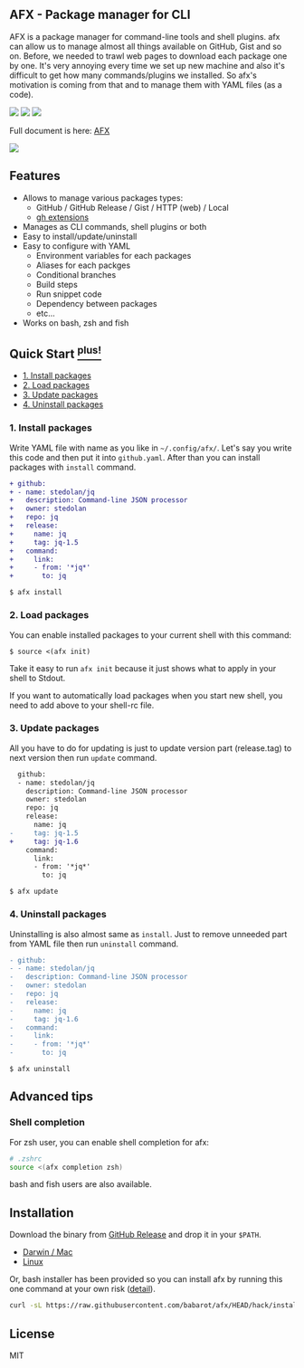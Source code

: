 AFX - Package manager for CLI
---

AFX is a package manager for command-line tools and shell plugins. afx can allow us to manage almost all things available on GitHub, Gist and so on. Before, we needed to trawl web pages to download each package one by one. It's very annoying every time we set up new machine and also it's difficult to get how many commands/plugins we installed. So afx's motivation is coming from that and to manage them with YAML files (as a code).

[![][afx-mark]][afx-link] [![][test-mark]][test-link] [![][release-mark]][release-link]

[afx-mark]: https://img.shields.io/github/v/release/babarot/afx?color=EF2D5E&display_name=release&label=AFX&logo=alchemy&logoColor=EF2D5E&sort=semver
[afx-link]: https://github.com/babarot/afx/releases

[test-mark]: https://github.com/babarot/afx/actions/workflows/go.yaml/badge.svg
[test-link]: https://github.com/babarot/afx/actions/workflows/go.yaml

[release-mark]: https://github.com/babarot/afx/actions/workflows/release.yaml/badge.svg
[release-link]: https://github.com/babarot/afx/actions/workflows/release.yaml

Full document is here: [AFX](https://babarot.me/afx/)

<img src="https://user-images.githubusercontent.com/4442708/224565945-2c09b729-82b7-4829-9cbc-e247b401b689.gif">

<!--
<img src="https://vhs.charm.sh/vhs-577hHga4xJRSvZFshv47y3.gif" width="">
<img src="https://vhs.charm.sh/vhs-46LPru8ovWFCQV6DnyKwGm.gif" width="">
<img src="https://vhs.charm.sh/vhs-6tz3U4NZyh9LBzmTlT98c9.gif" width="">
-->

## Features

- Allows to manage various packages types:
  - GitHub / GitHub Release / Gist / HTTP (web) / Local
  - [gh extensions](https://github.com/topics/gh-extension)
- Manages as CLI commands, shell plugins or both
- Easy to install/update/uninstall
- Easy to configure with YAML
  - Environment variables for each packages
  - Aliases for each packges
  - Conditional branches
  - Build steps
  - Run snippet code
  - Dependency between packages
  - etc...
- Works on bash, zsh and fish

## Quick Start [<sup>plus!</sup>](https://babarot.me/afx/getting-started/)

- [1. Install packages](#1-install-packages)
- [2. Load packages](#2-load-packages)
- [3. Update packages](#3-update-packages)
- [4. Uninstall packages](#4-uninstall-packages)

### 1. Install packages

Write YAML file with name as you like in `~/.config/afx/`. Let's say you write this code and then put it into `github.yaml`. After than you can install packages with `install` command.
```diff
+ github:
+ - name: stedolan/jq
+   description: Command-line JSON processor
+   owner: stedolan
+   repo: jq
+   release:
+     name: jq
+     tag: jq-1.5
+   command:
+     link:
+     - from: '*jq*'
+       to: jq
```

```console
$ afx install
```

### 2. Load packages

You can enable installed packages to your current shell with this command:

```console
$ source <(afx init)
```

Take it easy to run `afx init` because it just shows what to apply in your shell to Stdout.

If you want to automatically load packages when you start new shell, you need to add above to your shell-rc file.

### 3. Update packages

All you have to do for updating is just to update version part (release.tag) to next version then run `update` command.

```diff
  github:
  - name: stedolan/jq
    description: Command-line JSON processor
    owner: stedolan
    repo: jq
    release:
      name: jq
-     tag: jq-1.5
+     tag: jq-1.6
    command:
      link:
      - from: '*jq*'
        to: jq
```

```console
$ afx update
```

### 4. Uninstall packages

Uninstalling is also almost same as `install`. Just to remove unneeded part from YAML file then run `uninstall` command.

```diff
- github:
- - name: stedolan/jq
-   description: Command-line JSON processor
-   owner: stedolan
-   repo: jq
-   release:
-     name: jq
-     tag: jq-1.6
-   command:
-     link:
-     - from: '*jq*'
-       to: jq
```

```console
$ afx uninstall
```

## Advanced tips

### Shell completion

For zsh user, you can enable shell completion for afx:

```bash
# .zshrc
source <(afx completion zsh)
```

bash and fish users are also available.

## Installation

Download the binary from [GitHub Release][release] and drop it in your `$PATH`.

- [Darwin / Mac][release]
- [Linux][release]

Or, bash installer has been provided so you can install afx by running this one command at your own risk ([detail](./hack/README.md)).

```bash
curl -sL https://raw.githubusercontent.com/babarot/afx/HEAD/hack/install | bash
```

[release]: https://github.com/babarot/afx/releases/latest
[website]: https://babarot.me/afx/

## License

MIT
